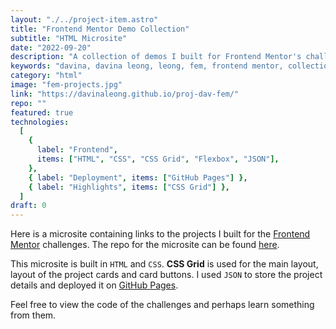 ```yaml
---
layout: "./../project-item.astro"
title: "Frontend Mentor Demo Collection"
subtitle: "HTML Microsite"
date: "2022-09-20"
description: "A collection of demos I built for Frontend Mentor's challenges."
keywords: "davina, davina leong, leong, fem, frontend mentor, collection, projects, project, demo, demos, challenges, challenge, html, css, json, grid, flex, flexbox"
category: "html"
image: "fem-projects.jpg"
link: "https://davinaleong.github.io/proj-dav-fem/"
repo: ""
featured: true
technologies:
  [
    {
      label: "Frontend",
      items: ["HTML", "CSS", "CSS Grid", "Flexbox", "JSON"],
    },
    { label: "Deployment", items: ["GitHub Pages"] },
    { label: "Highlights", items: ["CSS Grid"] },
  ]
draft: 0
---
```


Here is a microsite containing links to the projects I built for the [Frontend Mentor](https://www.frontendmentor.io/) challenges. The repo for the microsite can be found [here](https://github.com/davinaleong/proj-dav-fem).

This microsite is built in `HTML` and `CSS`. **CSS Grid** is used for the main layout, layout of the project cards and card buttons. I used `JSON` to store the project details and deployed it on [GitHub Pages](https://pages.github.com/).

Feel free to view the code of the challenges and perhaps learn something from them.
